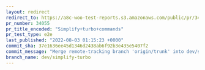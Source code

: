 ```yaml
---
layout: redirect
redirect_to: https://a8c-woo-test-reports.s3.amazonaws.com/public/pr/34055/e2e/index.html
pr_number: 34055
pr_title_encoded: "Simplify+turbo+commands"
pr_test_type: e2e
last_published: "2022-08-03 01:15:23 +0000"
commit_sha: 37e1636ee45d1346d2438ab6f92b3e435e5407f2
commit_message: "Merge remote-tracking branch 'origin/trunk' into dev/simplify-turbo"
branch_name: dev/simplify-turbo
---
```

